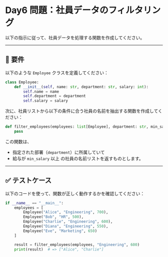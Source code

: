 # Day6 問題：社員データのフィルタリング

以下の指示に従って、社員データを処理する関数を作成してください。

---

## 🔧 要件

以下のような `Employee` クラスを定義してください：

```python
class Employee:
    def __init__(self, name: str, department: str, salary: int):
        self.name = name
        self.department = department
        self.salary = salary
```

次に、社員リストから以下の条件に合う社員の名前を抽出する関数を作成してください：

```python
def filter_employees(employees: list[Employee], department: str, min_salary: int) -> list[str]:
    pass
```

この関数は、

- 指定された部署（`department`）に所属していて
- 給与が `min_salary` 以上
  の社員の名前リストを返すものとします。

---

## ✅ テストケース

以下のコードを使って、関数が正しく動作するかを確認してください：

```python
if __name__ == "__main__":
    employees = [
        Employee("Alice", "Engineering", 700),
        Employee("Bob", "HR", 500),
        Employee("Charlie", "Engineering", 600),
        Employee("Diana", "Engineering", 550),
        Employee("Eve", "Marketing", 650)
    ]

    result = filter_employees(employees, "Engineering", 600)
    print(result)  # => ["Alice", "Charlie"]
```
